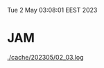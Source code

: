 Tue  2 May 03:08:01 EEST 2023
# JAM
<a href='./cache/202305/02_03.log'>./cache/202305/02_03.log</a>
